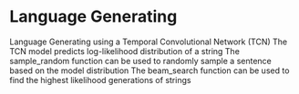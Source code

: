 # Language Generating
Language Generating using a Temporal Convolutional Network (TCN) </n>
The TCN model predicts log-likelihood distribution of a string
The sample_random function can be used to randomly sample a sentence based on the model distribution
The beam_search function can be used to find the highest likelihood generations of strings
